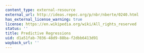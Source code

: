 ```yaml
---
content_type: external-resource
external_url: http://ideas.repec.org/p/nbr/nberte/0240.html
has_external_license_warning: true
license: https://en.wikipedia.org/wiki/All_rights_reserved
status: ''
title: Predictive Regressions
uid: d1a51fab-7036-48d9-88ba-f2dbb6413d91
wayback_url: ''
---
```

